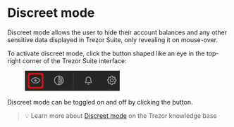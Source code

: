 # Discreet mode

Discreet mode allows the user to hide their account balances and any other sensitive data displayed in Trezor Suite, only revealing it on mouse-over.

To activate discreet mode, click the button shaped like an eye in the top-right corner of the Trezor Suite interface:

<figure><img src="../../.gitbook/assets/Discreet-not_enabled_highlight_crop.webp" alt=""><figcaption></figcaption></figure>

Discreet mode can be toggled on and off by clicking the button.

> 💡 Learn more about [Discreet mode](https://trezor.io/guides/trezor-suite/trezor-suite-desktop/discreet-mode-in-trezor-suite) on the Trezor knowledge base
